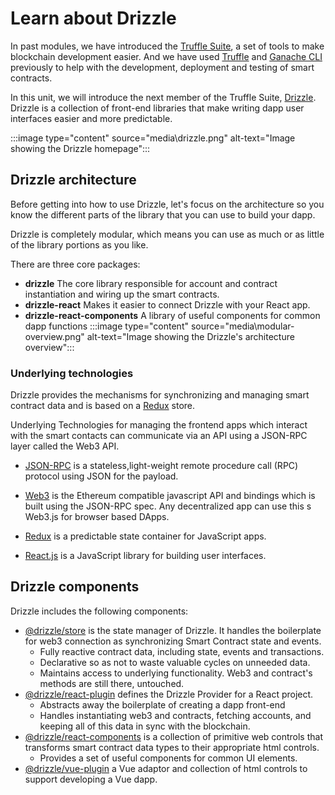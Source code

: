 # Learn about Drizzle

In past modules, we have introduced the [Truffle Suite](https://www.trufflesuite.com/), a set of tools to make blockchain development easier. And we have used [Truffle](https://www.trufflesuite.com/truffle) and [Ganache CLI](https://www.trufflesuite.com/ganache) previously to help with the development, deployment and testing of smart contracts.

In this unit, we will introduce the next member of the Truffle Suite, [Drizzle](https://www.trufflesuite.com/drizzle). Drizzle is a collection of front-end libraries that make writing dapp user interfaces easier and more predictable.

:::image type="content" source="media\drizzle.png" alt-text="Image showing the Drizzle homepage":::

## Drizzle architecture

Before getting into how to use Drizzle, let's focus on the architecture so you know the different parts of the library that you can use to build your dapp.

Drizzle is completely modular, which means you can use as much or as little of the library portions as you like.

There are three core packages:

- **drizzle** The core library responsible for account and contract instantiation and wiring up the smart contracts.
- **drizzle-react** Makes it easier to connect Drizzle with your React app.
- **drizzle-react-components** A library of useful components for common dapp functions
:::image type="content" source="media\modular-overview.png" alt-text="Image showing the Drizzle's architecture overview":::

### Underlying technologies

Drizzle provides the mechanisms for synchronizing and managing smart contract data and is based on a [Redux](https://redux.js.org/) store.

Underlying Technologies for managing the frontend apps which interact with the smart contacts can communicate via an API using a JSON-RPC layer called the Web3 API.

- [JSON-RPC](https://www.jsonrpc.org/specification) is a stateless,light-weight remote procedure call (RPC) protocol using JSON for the payload.

- [Web3](http://web3) is the Ethereum compatible javascript API and bindings which is built using the JSON-RPC spec. Any decentralized app can use this s Web3.js for browser based DApps.

- [Redux](https://redux.js.org/) is a predictable state container for JavaScript apps.

- [React.js](https://reactjs.org/) is a JavaScript library for building user interfaces.

## Drizzle components

Drizzle includes the following components:

- [\@drizzle/store](https://github.com/trufflesuite/drizzle/blob/develop/packages/store/README.md) is the state manager of Drizzle. It handles the boilerplate for web3 connection as synchronizing Smart Contract state and events.
  - Fully reactive contract data, including state, events and transactions.
  - Declarative so as not to waste valuable cycles on unneeded data.
  - Maintains access to underlying functionality. Web3 and contract's methods are still there, untouched.
- [\@drizzle/react-plugin](https://github.com/trufflesuite/drizzle/tree/master/packages/react-plugin) defines the Drizzle Provider for a React project.
  - Abstracts away the boilerplate of creating a dapp front-end
  - Handles instantiating web3 and contracts, fetching accounts, and keeping all of this data in sync with the blockchain.
- [\@drizzle/react-components](https://github.com/trufflesuite/drizzle/tree/master/packages/react-components) is a collection of primitive web controls that transforms smart contract data types to their appropriate html controls.
  - Provides a set of useful components for common UI elements.
- [\@drizzle/vue-plugin](https://github.com/trufflesuite/drizzle/blob/develop/packages/vue-plugin/README.md) a Vue adaptor and collection of html controls to support developing a Vue dapp.
